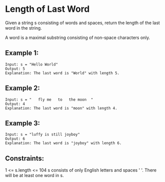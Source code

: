 # Length of Last Word
Given a string s consisting of words and spaces, return the length of the last word in the string.

A word is a maximal substring consisting of non-space characters only.

 

## Example 1:
```
Input: s = "Hello World"
Output: 5
Explanation: The last word is "World" with length 5.
```
## Example 2:
```
Input: s = "   fly me   to   the moon  "
Output: 4
Explanation: The last word is "moon" with length 4.
```
## Example 3:
```
Input: s = "luffy is still joyboy"
Output: 6
Explanation: The last word is "joyboy" with length 6.
```

## Constraints:

1 <= s.length <= 104
s consists of only English letters and spaces ' '.
There will be at least one word in s.
